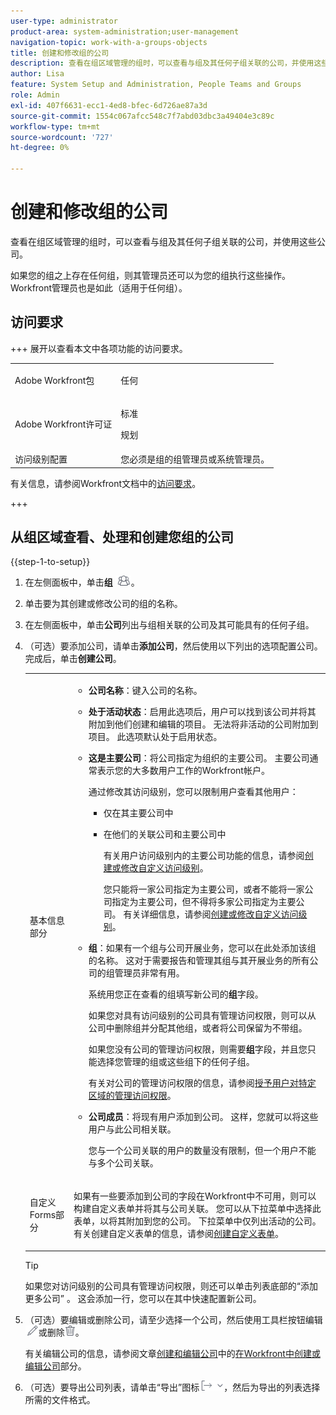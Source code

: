 ```yaml
---
user-type: administrator
product-area: system-administration;user-management
navigation-topic: work-with-a-groups-objects
title: 创建和修改组的公司
description: 查看在组区域管理的组时，可以查看与组及其任何子组关联的公司，并使用这些公司。
author: Lisa
feature: System Setup and Administration, People Teams and Groups
role: Admin
exl-id: 407f6631-ecc1-4ed8-bfec-6d726ae87a3d
source-git-commit: 1554c067afcc548c7f7abd03dbc3a49404e3c89c
workflow-type: tm+mt
source-wordcount: '727'
ht-degree: 0%

---
```


# 创建和修改组的公司

查看在组区域管理的组时，可以查看与组及其任何子组关联的公司，并使用这些公司。

如果您的组之上存在任何组，则其管理员还可以为您的组执行这些操作。 Workfront管理员也是如此（适用于任何组）。

## 访问要求

+++ 展开以查看本文中各项功能的访问要求。

<table style="table-layout:auto"> 
 <col> 
 <col> 
 <tbody> 
  <tr> 
   <td>Adobe Workfront包</td> 
   <td><p>任何</p></td> 
  </tr> 
  <tr> 
   <td>Adobe Workfront许可证</td> 
   <td><p>标准</p>
       <p>规划</p></td>
  </tr>
  <tr> 
   <td>访问级别配置</td> 
   <td>您必须是组的组管理员或系统管理员。</td>
  </tr>
 </tbody> 
</table>

有关信息，请参阅Workfront文档中的[访问要求](/help/quicksilver/administration-and-setup/add-users/access-levels-and-object-permissions/access-level-requirements-in-documentation.md)。

+++

## 从组区域查看、处理和创建您组的公司

{{step-1-to-setup}}

1. 在左侧面板中，单击&#x200B;**组** ![组](assets/groups-icon.png)。

1. 单击要为其创建或修改公司的组的名称。
1. 在左侧面板中，单击&#x200B;**公司**&#x200B;列出与组相关联的公司及其可能具有的任何子组。
1. （可选）要添加公司，请单击&#x200B;**添加公司**，然后使用以下列出的选项配置公司。 完成后，单击&#x200B;**创建公司**。

   <table style="table-layout:auto"> 
    <col> 
    <col> 
    <tbody> 
     <tr> 
      <td role="rowheader">基本信息部分</td> 
      <td> 
       <ul> 
        <li> <p><b>公司名称</b>：键入公司的名称。</p> </li> 
        <li> <p><b>处于活动状态</b>：启用此选项后，用户可以找到该公司并将其附加到他们创建和编辑的项目。 无法将非活动的公司附加到项目。 此选项默认处于启用状态。</p> </li> 
        <li> <p><b>这是主要公司</b>：将公司指定为组织的主要公司。 主要公司通常表示您的大多数用户工作的Workfront帐户。</p> <p>通过修改其访问级别，您可以限制用户查看其他用户：</p> 
         <ul> 
          <li>仅在其主要公司中</li> 
          <li> <p>在他们的关联公司和主要公司中</p> <p>有关用户访问级别内的主要公司功能的信息，请参阅<a href="../../../administration-and-setup/add-users/configure-and-grant-access/create-modify-access-levels.md" class="MCXref xref" data-mc-variable-override="">创建或修改自定义访问级别</a>。</p> <p>您只能将一家公司指定为主要公司，或者不能将一家公司指定为主要公司，但不得将多家公司指定为主要公司。 有关详细信息，请参阅<a href="../../../administration-and-setup/add-users/configure-and-grant-access/create-modify-access-levels.md" class="MCXref xref" data-mc-variable-override="">创建或修改自定义访问级别</a>。</p> </li> 
         </ul> </li> 
        <li> <p><b>组</b>：如果有一个组与公司开展业务，您可以在此处添加该组的名称。 这对于需要报告和管理其组与其开展业务的所有公司的组管理员非常有用。</p> <p data-mc-conditions="SnippetConditions-wf-groups.groups">系统用您正在查看的组填写新公司的<strong>组</strong>字段。</p> <p data-mc-conditions="SnippetConditions-wf-groups.groups">如果您对具有访问级别的公司具有管理访问权限，则可以从公司中删除组并分配其他组，或者将公司保留为不带组。</p> <p data-mc-conditions="SnippetConditions-wf-groups.groups">如果您没有公司的管理访问权限，则需要<strong>组</strong>字段，并且您只能选择您管理的组或这些组下的任何子组。</p> <p data-mc-conditions="SnippetConditions-wf-groups.groups">有关对公司的管理访问权限的信息，请参阅<a href="../../../administration-and-setup/add-users/configure-and-grant-access/grant-users-admin-access-certain-areas.md" class="MCXref xref" data-mc-variable-override="">授予用户对特定区域的管理访问权限</a>。</p> </li> 
        <li> <p><b>公司成员</b>：将现有用户添加到公司。 这样，您就可以将这些用户与此公司相关联。</p> <p>您与一个公司关联的用户的数量没有限制，但一个用户不能与多个公司关联。</p> </li> 
       </ul> </td> 
     </tr>
     <tr> 
      <td role="rowheader">自定义Forms部分</td> 
      <td> <p>如果有一些要添加到公司的字段在Workfront中不可用，则可以构建自定义表单并将其与公司关联。 您可以从下拉菜单中选择此表单，以将其附加到您的公司。 下拉菜单中仅列出活动的公司。 有关创建自定义表单的信息，请参阅<a href="/help/quicksilver/administration-and-setup/customize-workfront/create-manage-custom-forms/form-designer/design-a-form/design-a-form.md">创建自定义表单</a>。 </p> </td> 
     </tr> 
    </tbody> 
   </table>

   >[!TIP]
   >
   >如果您对访问级别的公司具有管理访问权限，则还可以单击列表底部的“添加更多公司” 。 这会添加一行，您可以在其中快速配置新公司。

1. （可选）要编辑或删除公司，请至少选择一个公司，然后使用工具栏按钮编辑![编辑图标](assets/edit-icon.png)或删除![删除图标](assets/delete.png)。

   有关编辑公司的信息，请参阅文章[创建和编辑公司](../../../administration-and-setup/set-up-workfront/organizational-setup/create-and-edit-companies.md#adding-a-company-to-workfront)中的[在Workfront中创建或编辑公司](../../../administration-and-setup/set-up-workfront/organizational-setup/create-and-edit-companies.md)部分。

1. （可选）要导出公司列表，请单击“导出”图标![导出图标](assets/export.png)，然后为导出的列表选择所需的文件格式。
